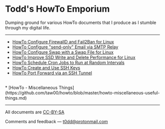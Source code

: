# Todd's HowTo Emporium

Dumping ground for various HowTo documents that I produce as I stumble through
my digital life.

---

* [HowTo Configure FirewallD and Fail2Ban for Linux](https://github.com/taw00/howto/blob/master/howto-configure-firewalld-and-fail2ban-for-linux.md)
* [HowTo Configure "send-only" Email via SMTP Relay](https://github.com/taw00/howto/blob/master/howto-configure-send-only-email-via-smtp-relay.md)
* [HowTo Configure Swap with a Swap File for Linux](https://github.com/taw00/howto/blob/master/howto-configure-swap-file-for-linux.md)
* [HowTo Improve SSD Write and Delete Performance for Linux](https://github.com/taw00/howto/blob/master/howto-enable-ssd-trim-for-linux.md)
* [HowTo Schedule Cron Jobs to Run at Random Intervals](https://github.com/taw00/howto/blob/master/howto-schedule-cron-jobs-to-run-at-random-intervals.md)
* [HowTo Create and Use SSH Keys](https://github.com/taw00/howto/blob/master/howto-ssh-keys.md)
* [HowTo Port Forward via an SSH Tunnel](https://github.com/taw00/howto/blob/master/howto-ssh-tunnel.md)
<br />
* [HowTo - Miscellaneous Things](https://github.com/taw00/howto/blob/master/howto-miscellaneous-useful-things.md)

---

All documents are [CC-BY-SA](https://github.com/taw00/howto/blob/master/LICENSE.cc-by-sa.md)

Comments and feedback &mdash; <t0dd@protonmail.com>

